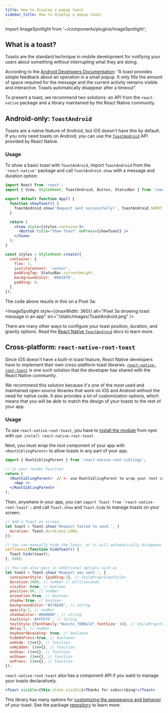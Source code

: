 ```yaml
---
title: How to display a popup toast
sidebar_title: How to display a popup toast
---
```


import ImageSpotlight from '~/components/plugins/ImageSpotlight';

## What is a toast?

Toasts are the standard technique in mobile development for notifying your users about something without interrupting what they are doing.

According to the [Android Developers
Documentation](https://developer.android.com/guide/topics/ui/notifiers/toasts): "A toast provides
simple feedback about an operation in a small popup. It only fills the amount of space required for
the message and the current activity remains visible and interactive. Toasts automatically disappear
after a timeout".

To present a toast, we recommend two solutions: an API from the `react-native` package and a library
maintained by the React Native community.

## Android-only: `ToastAndroid`

Toasts are a native feature of Android, but iOS doesn't have this by default. If you only need
toasts on Android, you can use the [`ToastAndroid`](https://reactnative.dev/docs/toastandroid) API
provided by React Native.

### Usage

To show a basic toast with `ToastAndroid`, import `ToastAndroid` from the `'react-native'` package
and call `ToastAndroid.show` with a message and duration option:

```jsx
import React from 'react';
import { View, StyleSheet, ToastAndroid, Button, StatusBar } from 'react-native';

export default function App() {
  function showToast() {
    ToastAndroid.show('Request sent successfully!', ToastAndroid.SHORT);
  }

  return (
    <View style={styles.container}>
      <Button title="Show Toast" onPress={showToast} />
    </View>
  );
}

const styles = StyleSheet.create({
  container: {
    flex: 1,
    justifyContent: 'center',
    paddingTop: StatusBar.currentHeight,
    backgroundColor: '#6638f0',
    padding: 8,
  },
});
```

The code above results in this on a Pixel 3a:

<ImageSpotlight style={{maxWidth: 360}} alt="Pixel 3a showing toast message in an app" src="/static/images/ToastAndroid.png" />

There are many other ways to configure your toast position, duration, and gravity options. Read the
[React Native `ToastAndroid`](https://reactnative.dev/docs/toastandroid) docs to learn more.

## Cross-platform: `react-native-root-toast`

Since iOS doesn't have a built-in toast feature, React Native developers have to implement their own
cross-platform toast libraries.
[`react-native-root-toast`](https://github.com/magicismight/react-native-root-toast) is one such
solution that the developer has shared with the React Native community.

We recommend this solution because it's one of the most used and maintained open-source libraries that
work on iOS and Android without the need for native code. It also provides a lot of customization
options, which means that you will be able to match the design of your toasts to the rest of your app.

### Usage

To use `react-native-root-toast`, you have to [install the module](https://github.com/magicismight/react-native-root-toast) from npm with `npm install react-native-root-toast`.

Next, you must wrap the root component of your app with `<RootSiblingParent>` to allow toasts in any
part of your app.

```jsx
import { RootSiblingParent } from 'react-native-root-siblings';

// in your render function
return (
  <RootSiblingParent>  // <- use RootSiblingParent to wrap your root component
    <App />
  </RootSiblingParent>
);
```

Then, anywhere in your app, you can `import Toast from 'react-native-root-toast';` and call
`Toast.show` and `Toast.hide` to manage toasts on your screen.

```jsx
// Add a Toast on screen.
let toast = Toast.show('Request failed to send.', {
  duration: Toast.durations.LONG,
});

// You can manually hide the Toast, or it will automatically disappear after a `duration` ms timeout.
setTimeout(function hideToast() {
  Toast.hide(toast);
}, 500);

// You can also pass in additional options such as
let toast = Toast.show('Request was sent.', {
  containerStyle: {padding:3}, // StyleProp<ViewStyle>
  duration:3000, // number // milliseconds
  visible: true, // boolean
  position:80, // number
  animation:true, // boolean
  shadow:true, // boolean
  backgroundColor:'#27AE60', // string
  opacity:1, // number
  shadowColor:'#000000', // string
  textColor:'#FFFFFF', // string
  textStyle:{fontFamily:"Nunito_700Bold",fontSize: 16}, // StyleProp<TextStyle> // Only if you have imported that font family
  delay:3, // number
  keyboardAvoiding: true, // boolaean
  hideOnPress:true, // boolaean
  onHide: ()=>{}, // function
  onHidden: ()=>{}, // function
  onShow: ()=>{}, // function
  onShown: ()=>{}, // function
  onPress: ()=>{}, // function
});
```

`react-native-root-toast` also has a component API if you want to manage your toasts declaratively.

```jsx
<Toast visible={this.state.visible}>Thanks for subscribing!</Toast>
```

This library has many options for [customizing the appearance and behavior](https://github.com/magicismight/react-native-root-toast#reference) of your toast.
See the package [repository](https://github.com/magicismight/react-native-root-toast) to learn more.

